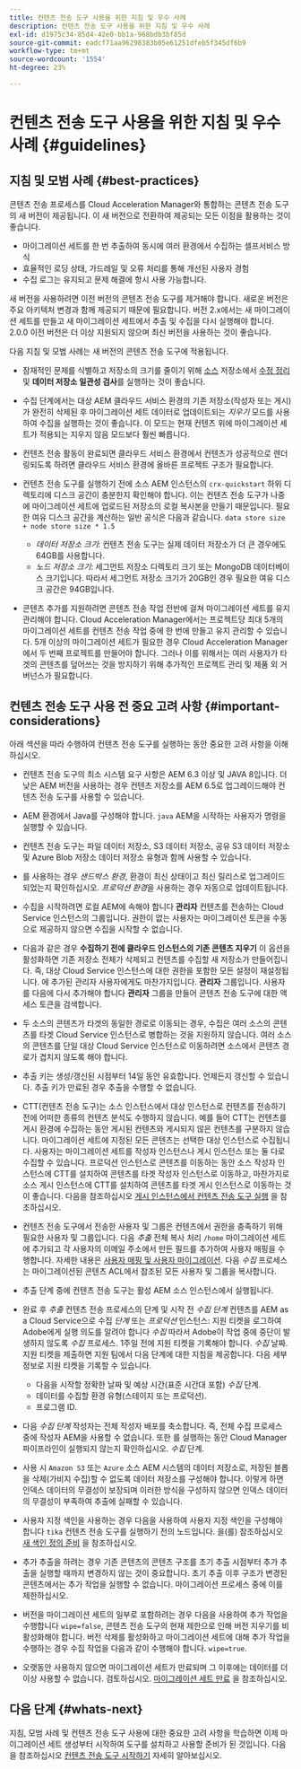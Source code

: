```yaml
---
title: 컨텐츠 전송 도구 사용을 위한 지침 및 우수 사례
description: 컨텐츠 전송 도구 사용을 위한 지침 및 우수 사례
exl-id: d1975c34-85d4-42e0-bb1a-968bdb3bf85d
source-git-commit: eadcf71aa96298383b05e61251dfeb5f345df6b9
workflow-type: tm+mt
source-wordcount: '1554'
ht-degree: 23%

---
```


# 컨텐츠 전송 도구 사용을 위한 지침 및 우수 사례 {#guidelines}

## 지침 및 모범 사례 {#best-practices}

<!-- Alexandru: hiding for now

>[!CONTEXTUALHELP]
>id="aemcloud_ctt_guidelines"
>title="Guidelines and Best Practices"
>abstract="Review guidelines and best practices to use the Content Transfer tool including revision cleanup tasks, Disk space considerations and more."
>additional-url="https://experienceleague.adobe.com/docs/experience-manager-cloud-service/content/migration-journey/cloud-migration/content-transfer-tool/getting-started-content-transfer-tool.html" text="Important Considerations for using Content Transfer Tool"
>additional-url="https://experienceleague.adobe.com/docs/experience-manager-cloud-service/content/migration-journey/cloud-migration/content-transfer-tool/user-mapping-and-migration.md#important-considerations" text="Important Considerations when Mapping and Migrating Users" 

-->

콘텐츠 전송 프로세스를 Cloud Acceleration Manager와 통합하는 콘텐츠 전송 도구의 새 버전이 제공됩니다. 이 새 버전으로 전환하여 제공되는 모든 이점을 활용하는 것이 좋습니다.

* 마이그레이션 세트를 한 번 추출하여 동시에 여러 환경에서 수집하는 셀프서비스 방식
* 효율적인 로딩 상태, 가드레일 및 오류 처리를 통해 개선된 사용자 경험
* 수집 로그는 유지되고 문제 해결에 항시 사용 가능합니다.

새 버전을 사용하려면 이전 버전의 콘텐츠 전송 도구를 제거해야 합니다. 새로운 버전은 주요 아키텍처 변경과 함께 제공되기 때문에 필요합니다. 버전 2.x에서는 새 마이그레이션 세트를 만들고 새 마이그레이션 세트에서 추출 및 수집을 다시 실행해야 합니다.
2.0.0 이전 버전은 더 이상 지원되지 않으며 최신 버전을 사용하는 것이 좋습니다.

다음 지침 및 모범 사례는 새 버전의 콘텐츠 전송 도구에 적용됩니다.

* 잠재적인 문제를 식별하고 저장소의 크기를 줄이기 위해 [소스](https://experienceleague.adobe.com/docs/experience-manager-65/deploying/deploying/revision-cleanup.html) 저장소에서 [수정 정리](https://helpx.adobe.com/kr/experience-manager/kb/How-to-run-a-datastore-consistency-check-via-oak-run-AEM.html) 및 **데이터 저장소 일관성 검사**&#x200B;를 실행하는 것이 좋습니다.

* 수집 단계에서는 대상 AEM 클라우드 서비스 환경의 기존 저장소(작성자 또는 게시)가 완전히 삭제된 후 마이그레이션 세트 데이터로 업데이트되는 *지우기* 모드를 사용하여 수집을 실행하는 것이 좋습니다. 이 모드는 현재 컨텐츠 위에 마이그레이션 세트가 적용되는 지우지 않음 모드보다 훨씬 빠릅니다.

* 컨텐츠 전송 활동이 완료되면 클라우드 서비스 환경에서 컨텐츠가 성공적으로 렌더링되도록 하려면 클라우드 서비스 환경에 올바른 프로젝트 구조가 필요합니다.

* 컨텐츠 전송 도구를 실행하기 전에 소스 AEM 인스턴스의 `crx-quickstart` 하위 디렉토리에 디스크 공간이 충분한지 확인해야 합니다. 이는 컨텐츠 전송 도구가 나중에 마이그레이션 세트에 업로드된 저장소의 로컬 복사본을 만들기 때문입니다.
필요한 여유 디스크 공간을 계산하는 일반 공식은 다음과 같습니다.
   `data store size + node store size * 1.5`

   * *데이터 저장소 크기*: 컨텐츠 전송 도구는 실제 데이터 저장소가 더 큰 경우에도 64GB를 사용합니다.
   * *노드 저장소 크기*: 세그먼트 저장소 디렉토리 크기 또는 MongoDB 데이터베이스 크기입니다.
따라서 세그먼트 저장소 크기가 20GB인 경우 필요한 여유 디스크 공간은 94GB입니다.

* 콘텐츠 추가를 지원하려면 콘텐츠 전송 작업 전반에 걸쳐 마이그레이션 세트를 유지 관리해야 합니다. Cloud Acceleration Manager에서는 프로젝트당 최대 5개의 마이그레이션 세트를 컨텐츠 전송 작업 중에 한 번에 만들고 유지 관리할 수 있습니다. 5개 이상의 마이그레이션 세트가 필요한 경우 Cloud Acceleration Manager에서 두 번째 프로젝트를 만들어야 합니다. 그러나 이를 위해서는 여러 사용자가 타겟의 콘텐츠를 덮어쓰는 것을 방지하기 위해 추가적인 프로젝트 관리 및 제품 외 거버넌스가 필요합니다.

## 컨텐츠 전송 도구 사용 전 중요 고려 사항 {#important-considerations}

아래 섹션을 따라 수행하여 컨텐츠 전송 도구를 실행하는 동안 중요한 고려 사항을 이해하십시오.

* 컨텐츠 전송 도구의 최소 시스템 요구 사항은 AEM 6.3 이상 및 JAVA 8입니다. 더 낮은 AEM 버전을 사용하는 경우 컨텐츠 저장소를 AEM 6.5로 업그레이드해야 컨텐츠 전송 도구를 사용할 수 있습니다.

* AEM 환경에서 Java를 구성해야 합니다. `java` AEM을 시작하는 사용자가 명령을 실행할 수 있습니다.

* 컨텐츠 전송 도구는 파일 데이터 저장소, S3 데이터 저장소, 공유 S3 데이터 저장소 및 Azure Blob 저장소 데이터 저장소 유형과 함께 사용할 수 있습니다.

* 를 사용하는 경우 *샌드박스 환경*, 환경이 최신 상태이고 최신 릴리스로 업그레이드되었는지 확인하십시오. *프로덕션 환경*&#x200B;을 사용하는 경우 자동으로 업데이트됩니다.

* 수집을 시작하려면 로컬 AEM에 속해야 합니다 **관리자** 컨텐츠를 전송하는 Cloud Service 인스턴스의 그룹입니다. 권한이 없는 사용자는 마이그레이션 토큰을 수동으로 제공하지 않으면 수집을 시작할 수 없습니다.

* 다음과 같은 경우 **수집하기 전에 클라우드 인스턴스의 기존 콘텐츠 지우기** 이 옵션을 활성화하면 기존 저장소 전체가 삭제되고 컨텐츠를 수집할 새 저장소가 만들어집니다. 즉, 대상 Cloud Service 인스턴스에 대한 권한을 포함한 모든 설정이 재설정됩니다. 에 추가된 관리자 사용자에게도 마찬가지입니다. **관리자** 그룹입니다. 사용자를 다음에 다시 추가해야 합니다 **관리자** 그룹을 만들어 콘텐츠 전송 도구에 대한 액세스 토큰을 검색합니다.

* 두 소스의 콘텐츠가 타겟의 동일한 경로로 이동되는 경우, 수집은 여러 소스의 콘텐츠를 타겟 Cloud Service 인스턴스로 병합하는 것을 지원하지 않습니다. 여러 소스의 콘텐츠를 단일 대상 Cloud Service 인스턴스로 이동하려면 소스에서 콘텐츠 경로가 겹치지 않도록 해야 합니다.

* 추출 키는 생성/갱신된 시점부터 14일 동안 유효합니다. 언제든지 갱신할 수 있습니다. 추출 키가 만료된 경우 추출을 수행할 수 없습니다.

* CTT(컨텐츠 전송 도구)는 소스 인스턴스에서 대상 인스턴스로 컨텐츠를 전송하기 전에 어떠한 종류의 컨텐츠 분석도 수행하지 않습니다. 예를 들어 CTT는 컨텐츠를 게시 환경에 수집하는 동안 게시된 컨텐츠와 게시되지 않은 컨텐츠를 구분하지 않습니다. 마이그레이션 세트에 지정된 모든 콘텐츠는 선택한 대상 인스턴스로 수집됩니다. 사용자는 마이그레이션 세트를 작성자 인스턴스나 게시 인스턴스 또는 둘 다로 수집할 수 있습니다. 프로덕션 인스턴스로 콘텐츠를 이동하는 동안 소스 작성자 인스턴스에 CTT를 설치하여 콘텐츠를 타겟 작성자 인스턴스로 이동하고, 마찬가지로 소스 게시 인스턴스에 CTT를 설치하여 콘텐츠를 타겟 게시 인스턴스로 이동하는 것이 좋습니다. 다음을 참조하십시오 [게시 인스턴스에서 컨텐츠 전송 도구 실행](https://experienceleague.adobe.com/docs/experience-manager-cloud-service/content/migration-journey/cloud-migration/content-transfer-tool/getting-started-content-transfer-tool.html?lang=en#running-tool) 을 참조하십시오.

* 컨텐츠 전송 도구에서 전송한 사용자 및 그룹은 컨텐츠에서 권한을 충족하기 위해 필요한 사용자 및 그룹입니다. 다음 _추출_ 전체 복사 처리 `/home` 마이그레이션 세트에 추가되고 각 사용자의 이메일 주소에서 만든 필드를 추가하여 사용자 매핑을 수행합니다. 자세한 내용은 [사용자 매핑 및 사용자 마이그레이션](/help/journey-migration/content-transfer-tool/using-content-transfer-tool/user-mapping-and-migration.md). 다음 _수집_ 프로세스는 마이그레이션된 콘텐츠 ACL에서 참조된 모든 사용자 및 그룹을 복사합니다.

* 추출 단계 중에 컨텐츠 전송 도구는 활성 AEM 소스 인스턴스에서 실행됩니다.

* 완료 후 *추출* 컨텐츠 전송 프로세스의 단계 및 시작 전 *수집 단계* 컨텐츠를 AEM as a Cloud Service으로 수집 *단계* 또는 *프로덕션* 인스턴스: 지원 티켓을 로그하여 Adobe에게 실행 의도를 알려야 합니다 *수집* 따라서 Adobe이 작업 중에 중단이 발생하지 않도록 *수집* 프로세스. 1주일 전에 지원 티켓을 기록해야 합니다. *수집* 날짜. 지원 티켓을 제출하면 지원 팀에서 다음 단계에 대한 지침을 제공합니다. 다음 세부 정보로 지원 티켓을 기록할 수 있습니다.

   * 다음을 시작할 정확한 날짜 및 예상 시간(표준 시간대 포함) *수집* 단계.
   * 데이터를 수집할 환경 유형(스테이지 또는 프로덕션).
   * 프로그램 ID.

* 다음 *수집 단계* 작성자는 전체 작성자 배포를 축소합니다. 즉, 전체 수집 프로세스 중에 작성자 AEM을 사용할 수 없습니다. 또한 를 실행하는 동안 Cloud Manager 파이프라인이 실행되지 않는지 확인하십시오. *수집* 단계.

* 사용 시 `Amazon S3` 또는 `Azure` 소스 AEM 시스템의 데이터 저장소로, 저장된 블롭을 삭제(가비지 수집)할 수 없도록 데이터 저장소를 구성해야 합니다. 이렇게 하면 인덱스 데이터의 무결성이 보장되며 이러한 방식을 구성하지 않으면 인덱스 데이터의 무결성이 부족하여 추출에 실패할 수 있습니다.

* 사용자 지정 색인을 사용하는 경우 다음을 사용하여 사용자 지정 색인을 구성해야 합니다 `tika` 컨텐츠 전송 도구를 실행하기 전의 노드입니다. 을(를) 참조하십시오 [새 색인 정의 준비](https://experienceleague.adobe.com/docs/experience-manager-cloud-service/operations/indexing.html#preparing-the-new-index-definition) 을 참조하십시오.

* 추가 추출을 하려는 경우 기존 콘텐츠의 콘텐츠 구조를 초기 추출 시점부터 추가 추출을 실행할 때까지 변경하지 않는 것이 중요합니다. 초기 추출 이후 구조가 변경된 콘텐츠에서는 추가 작업을 실행할 수 없습니다. 마이그레이션 프로세스 중에 이를 제한하십시오.

* 버전을 마이그레이션 세트의 일부로 포함하려는 경우 다음을 사용하여 추가 작업을 수행합니다 `wipe=false`, 콘텐츠 전송 도구의 현재 제한으로 인해 버전 지우기를 비활성화해야 합니다. 버전 삭제를 활성화하고 마이그레이션 세트에 대해 추가 작업을 수행하는 경우 수집 작업을 다음과 같이 수행해야 합니다. `wipe=true`.

* 오랫동안 사용하지 않으면 마이그레이션 세트가 만료되며 그 이후에는 데이터를 더 이상 사용할 수 없습니다. 검토하십시오. [마이그레이션 세트 만료](https://experienceleague.adobe.com/docs/experience-manager-cloud-service/content/migration-journey/cloud-migration/content-transfer-tool/overview-content-transfer-tool.html#migration-set-expiry) 을 참조하십시오.

## 다음 단계 {#whats-next}

지침, 모범 사례 및 컨텐츠 전송 도구 사용에 대한 중요한 고려 사항을 학습하면 이제 마이그레이션 세트 생성부터 시작하여 도구를 설치하고 사용할 준비가 된 것입니다. 다음을 참조하십시오 [컨텐츠 전송 도구 시작하기](/help/journey-migration/content-transfer-tool/using-content-transfer-tool/getting-started-content-transfer-tool.md) 자세히 알아보십시오.
